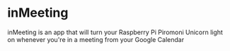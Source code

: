 # inMeeting
inMeeting is an app that will turn your Raspberry Pi Piromoni Unicorn light on whenever you're in a meeting from your Google Calendar
